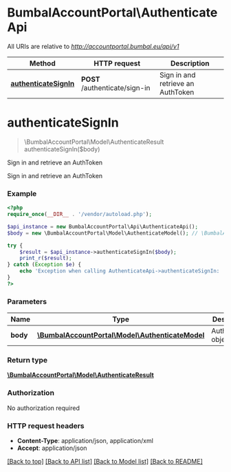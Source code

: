 # BumbalAccountPortal\AuthenticateApi

All URIs are relative to *http://accountportal.bumbal.eu/api/v1*

Method | HTTP request | Description
------------- | ------------- | -------------
[**authenticateSignIn**](AuthenticateApi.md#authenticateSignIn) | **POST** /authenticate/sign-in | Sign in and retrieve an AuthToken


# **authenticateSignIn**
> \BumbalAccountPortal\Model\AuthenticateResult authenticateSignIn($body)

Sign in and retrieve an AuthToken

Sign in and retrieve an AuthToken

### Example
```php
<?php
require_once(__DIR__ . '/vendor/autoload.php');

$api_instance = new BumbalAccountPortal\Api\AuthenticateApi();
$body = new \BumbalAccountPortal\Model\AuthenticateModel(); // \BumbalAccountPortal\Model\AuthenticateModel | Authenticate object

try {
    $result = $api_instance->authenticateSignIn($body);
    print_r($result);
} catch (Exception $e) {
    echo 'Exception when calling AuthenticateApi->authenticateSignIn: ', $e->getMessage(), PHP_EOL;
}
?>
```

### Parameters

Name | Type | Description  | Notes
------------- | ------------- | ------------- | -------------
 **body** | [**\BumbalAccountPortal\Model\AuthenticateModel**](../Model/AuthenticateModel.md)| Authenticate object |

### Return type

[**\BumbalAccountPortal\Model\AuthenticateResult**](../Model/AuthenticateResult.md)

### Authorization

No authorization required

### HTTP request headers

 - **Content-Type**: application/json, application/xml
 - **Accept**: application/json

[[Back to top]](#) [[Back to API list]](../../README.md#documentation-for-api-endpoints) [[Back to Model list]](../../README.md#documentation-for-models) [[Back to README]](../../README.md)

